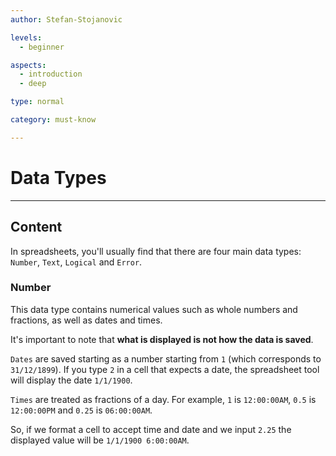 ```yaml
---
author: Stefan-Stojanovic

levels:
  - beginner

aspects:
  - introduction
  - deep

type: normal

category: must-know

---
```


# Data Types

---
## Content

In spreadsheets, you'll usually find that there are four main data types: `Number`, `Text`, `Logical` and `Error`.

### Number

This data type contains numerical values such as whole numbers and fractions, as well as dates and times.

It's important to note that **what is displayed is not how the data is saved**.

`Dates` are saved starting as a number starting from `1` (which corresponds to `31/12/1899`). If you type `2` in a cell that expects a date, the spreadsheet tool will display the date `1/1/1900`.

`Times` are treated as fractions of a day. For example, `1` is `12:00:00AM`, `0.5` is `12:00:00PM` and `0.25` is `06:00:00AM`.

So, if we format a cell to accept time and date and we input `2.25` the displayed value will be `1/1/1900 6:00:00AM`.

